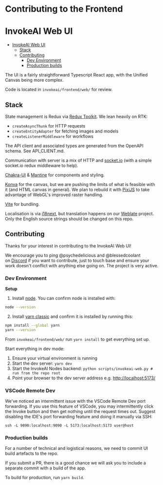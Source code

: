 # Contributing to the Frontend

# InvokeAI Web UI

- [InvokeAI Web UI](https://github.com/invoke-ai/InvokeAI/tree/main/invokeai/frontend/web/docs#invokeai-web-ui)
    - [Stack](https://github.com/invoke-ai/InvokeAI/tree/main/invokeai/frontend/web/docs#stack)
    - [Contributing](https://github.com/invoke-ai/InvokeAI/tree/main/invokeai/frontend/web/docs#contributing)
        - [Dev Environment](https://github.com/invoke-ai/InvokeAI/tree/main/invokeai/frontend/web/docs#dev-environment)
        - [Production builds](https://github.com/invoke-ai/InvokeAI/tree/main/invokeai/frontend/web/docs#production-builds)

The UI is a fairly straightforward Typescript React app, with the Unified Canvas being more complex.

Code is located in `invokeai/frontend/web/` for review.

## Stack

State management is Redux via [Redux Toolkit](https://github.com/reduxjs/redux-toolkit). We lean heavily on RTK:

- `createAsyncThunk` for HTTP requests
- `createEntityAdapter` for fetching images and models
- `createListenerMiddleware` for workflows

The API client and associated types are generated from the OpenAPI schema. See API_CLIENT.md.

Communication with server is a mix of HTTP and [socket.io](https://github.com/socketio/socket.io-client) (with a simple socket.io redux middleware to help).

[Chakra-UI](https://github.com/chakra-ui/chakra-ui) & [Mantine](https://github.com/mantinedev/mantine) for components and styling.

[Konva](https://github.com/konvajs/react-konva) for the canvas, but we are pushing the limits of what is feasible with it (and HTML canvas in general). We plan to rebuild it with [PixiJS](https://github.com/pixijs/pixijs) to take advantage of WebGL's improved raster handling.

[Vite](https://vitejs.dev/) for bundling.

Localisation is via [i18next](https://github.com/i18next/react-i18next), but translation happens on our [Weblate](https://hosted.weblate.org/engage/invokeai/) project. Only the English source strings should be changed on this repo.

## Contributing

Thanks for your interest in contributing to the InvokeAI Web UI!

We encourage you to ping @psychedelicious and @blessedcoolant on [Discord](https://discord.gg/ZmtBAhwWhy) if you want to contribute, just to touch base and ensure your work doesn't conflict with anything else going on. The project is very active.

### Dev Environment

**Setup** 

1. Install [node](https://nodejs.org/en/download/). You can confirm node is installed with:
```bash
node --version
```
2. Install [yarn classic](https://classic.yarnpkg.com/lang/en/) and confirm it is installed by running this:
```bash
npm install --global yarn
yarn --version
```

From `invokeai/frontend/web/` run `yarn install` to get everything set up.

Start everything in dev mode:
1. Ensure your virtual environment is running
2. Start the dev server: `yarn dev`
3. Start the InvokeAI Nodes backend: `python scripts/invokeai-web.py # run from the repo root`
4. Point your browser to the dev server address e.g. [http://localhost:5173/](http://localhost:5173/)

### VSCode Remote Dev

We've noticed an intermittent issue with the VSCode Remote Dev port forwarding. If you use this feature of VSCode, you may intermittently click the Invoke button and then get nothing until the request times out. Suggest disabling the IDE's port forwarding feature and doing it manually via SSH:

`ssh -L 9090:localhost:9090 -L 5173:localhost:5173 user@host`

### Production builds

For a number of technical and logistical reasons, we need to commit UI build artefacts to the repo.

If you submit a PR, there is a good chance we will ask you to include a separate commit with a build of the app.

To build for production, run `yarn build`.